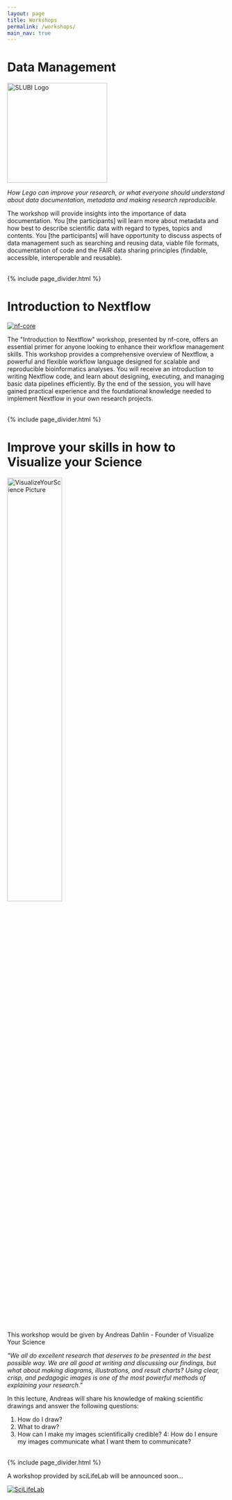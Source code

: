 ```yaml
---
layout: page
title: Workshops
permalink: /workshops/
main_nav: true
---
```


# Data Management

<a href="https://www.slubi.se/">
    <img src="{{ site.baseurl }}/assets/sponsors/SLUBI.png" alt="SLUBI Logo" style="width:230px; height:auto;">
</a>

<p style="font-style: italic;">How Lego can improve your research, or what everyone should understand about data documentation, metadata and making research reproducible.
</p>

<p>The workshop will provide insights into the importance of data documentation. You [the participants] will learn more about metadata and how best to describe scientific data with regard to types, topics and contents.
You [the participants] will have opportunity to discuss aspects of data management such as searching and reusing data, viable file formats, documentation of code and the FAIR data sharing principles (findable, accessible, interoperable and reusable).
</p>

<br>
 {% include page_divider.html %}
<br>


# Introduction to Nextflow
<a href="https://nf-co.re/">
<img src="{{ site.baseurl }}/assets/sponsors/nf-core.png" alt="nf-core">
</a>

<p>The "Introduction to Nextflow" workshop, presented by nf-core, offers an essential primer for anyone looking to enhance their workflow management skills. This workshop provides a comprehensive overview of Nextflow, a powerful and flexible workflow language designed for scalable and reproducible bioinformatics analyses. You will receive an introduction to writing Nextflow code, and learn about designing, executing, and managing basic data pipelines efficiently. By the end of the session, you will have gained practical experience and the foundational knowledge needed to implement Nextflow in your own research projects.
</p>

<br>
 {% include page_divider.html %}
<br>

# Improve your skills in how to Visualize your Science
<a href="https://www.visualizeyourscience.com/">
    <img src="{{ site.baseurl }}/assets/sponsors/visualize_your_science.png" style="width: 50%;" 
    alt="VisualizeYourScience Picture">
</a>

<p>
This workshop would be given by Andreas Dahlin - Founder of Visualize Your Science
</p>

<p style="font-style: italic;">"We all do excellent research that deserves to be presented in the best possible way. We are all good at writing and discussing our findings, but what about making diagrams, illustrations, and result charts? Using clear, crisp, and pedagogic images is one of the most powerful methods of explaining your research."
</p>
 
<p>
In this lecture, Andreas will share his knowledge of making scientific drawings and answer the following questions:
 
1. How do I draw?
2. What to draw?
3. How can I make my images scientifically credible?
4: How do I ensure my images communicate what I want them to communicate?
</p>

<br>
 {% include page_divider.html %}
<br>

A workshop provided by sciLifeLab will be announced soon...

<a href="https://www.scilifelab.se/">
  <img src="{{ site.baseurl }}/assets/sponsors/SciLifeLab_Logotype_Green_POS.png" alt="SciLifeLab">
</a>